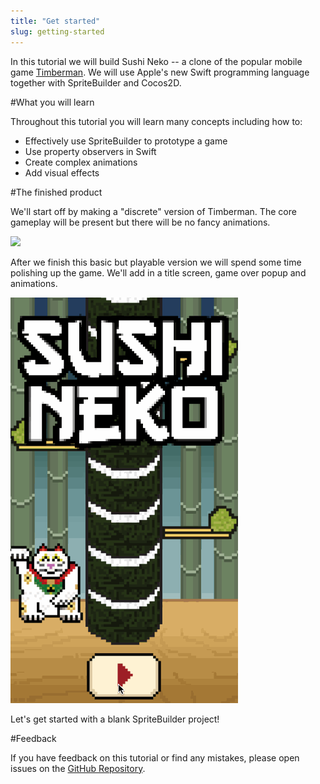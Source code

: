 ```yaml
---
title: "Get started"
slug: getting-started
---
```


In this tutorial we will build Sushi Neko -- a clone of the popular mobile game [Timberman](https://itunes.apple.com/us/app/timberman/id871809581?mt=8). We will use Apple's new Swift programming language together with SpriteBuilder and Cocos2D.

<!-- If you aren't familiar with SpriteBuilder you should read our [SpriteBuilder beginner tutorial](https://www.makeschool.com/tutorials/getting-started-with-spritebuilder-and-swift/installing-spritebuilder) first since this tutorial assumes that you are familiar with basic SpriteBuilder tasks. Make sure you have both SpriteBuilder and Xcode installed! -->

#What you will learn

Throughout this tutorial you will learn many concepts including how to:

- Effectively use SpriteBuilder to prototype a game
- Use property observers in Swift
- Create complex animations
- Add visual effects

#The finished product

We'll start off by making a "discrete" version of Timberman. The core gameplay will be present but there will be no fancy animations.

![](./Simulator_MVP.gif)

After we finish this basic but playable version we will spend some time polishing up the game. We'll add in a title screen, game over popup and animations.

![](./Final_Game.gif)

Let's get started with a blank SpriteBuilder project!

#Feedback

If you have feedback on this tutorial or find any mistakes, please open issues on the [GitHub Repository](https://github.com/MakeSchool-Tutorials/Sushi-Neko-SpriteBuilder-Swift).